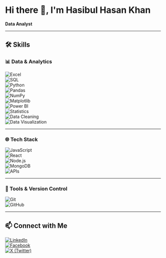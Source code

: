 # Hi there 👋, I'm Hasibul Hasan Khan  
**Data Analyst**  

---

## 🛠️ Skills  

### 📊 Data & Analytics  
![Excel](https://img.shields.io/badge/-Excel-000?&logo=microsoft-excel)  
![SQL](https://img.shields.io/badge/-SQL-000?&logo=MySQL)  
![Python](https://img.shields.io/badge/-Python-000?&logo=Python)  
![Pandas](https://img.shields.io/badge/-Pandas-000?&logo=pandas)  
![NumPy](https://img.shields.io/badge/-NumPy-000?&logo=numpy)  
![Matplotlib](https://img.shields.io/badge/-Matplotlib-000?&logo=plotly)  
![Power BI](https://img.shields.io/badge/-Power%20BI-000?&logo=Power-BI&logoColor=F2C811)  
![Statistics](https://img.shields.io/badge/-Statistics-000?&logo=google-analytics&logoColor=white)  
![Data Cleaning](https://img.shields.io/badge/-Data%20Cleaning-000?&logo=databricks)  
![Data Visualization](https://img.shields.io/badge/-Data%20Visualization-000?&logo=tableau)  

---

### 🌐 Tech Stack  
![JavaScript](https://img.shields.io/badge/-JavaScript-000?&logo=JavaScript)  
![React](https://img.shields.io/badge/-React-000?&logo=React)  
![Node.js](https://img.shields.io/badge/-Node.js-000?&logo=Node.js)  
![MongoDB](https://img.shields.io/badge/-MongoDB-000?&logo=MongoDB)  
![APIs](https://img.shields.io/badge/-APIs-000?&logo=Swagger)  

---

### 🔧 Tools & Version Control  
![Git](https://img.shields.io/badge/-Git-000?&logo=Git)  
![GitHub](https://img.shields.io/badge/-GitHub-000?&logo=GitHub)  

---

## 📫 Connect with Me  
[![LinkedIn](https://img.shields.io/badge/-LinkedIn-0A66C2?&logo=LinkedIn&logoColor=white)](https://www.linkedin.com/in/hasibulhasankhan/)  
[![Facebook](https://img.shields.io/badge/-Facebook-1877F2?&logo=Facebook&logoColor=white)](https://www.facebook.com/hasibulhasankhan2/)  
[![X (Twitter)](https://img.shields.io/badge/-X-000?&logo=Twitter&logoColor=white)](https://x.com/Hasib2277)  
